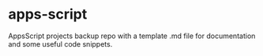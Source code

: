 # apps-script
AppsScript projects backup repo with a template .md file for documentation and some useful code snippets.
